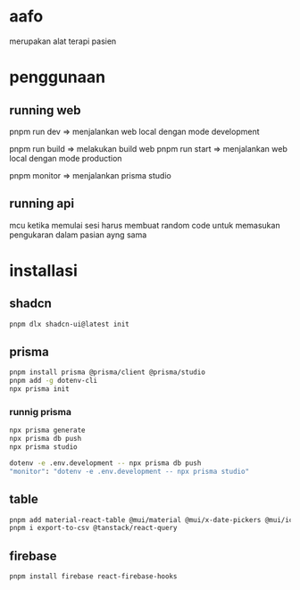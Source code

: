 # aafo

merupakan alat terapi pasien

# penggunaan

## running web

pnpm run dev => menjalankan web local dengan mode development

pnpm run build => melakukan build web
pnpm run start => menjalankan web local dengan mode production

pnpm monitor => menjalankan prisma studio

## running api

mcu ketika memulai sesi harus membuat random code untuk memasukan pengukaran dalam pasian ayng sama

# installasi

## shadcn

```bash
pnpm dlx shadcn-ui@latest init

```

## prisma

```bash
pnpm install prisma @prisma/client @prisma/studio
pnpm add -g dotenv-cli
npx prisma init
```

### runnig prisma

```bash
npx prisma generate
npx prisma db push
npx prisma studio

dotenv -e .env.development -- npx prisma db push
"monitor": "dotenv -e .env.development -- npx prisma studio"
```

## table

```bash
pnpm add material-react-table @mui/material @mui/x-date-pickers @mui/icons-material @emotion/react @emotion/styled
pnpm i export-to-csv @tanstack/react-query

```

## firebase

```bash
pnpm install firebase react-firebase-hooks
```
